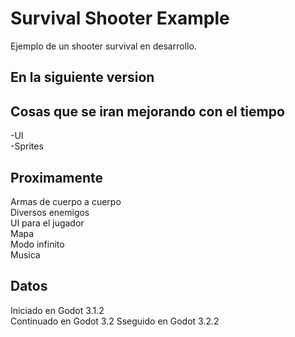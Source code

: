 # Survival Shooter Example
Ejemplo de un shooter survival en desarrollo.
## En la siguiente version

## Cosas que se iran mejorando con el tiempo
-UI  
-Sprites  


## Proximamente
Armas de cuerpo a cuerpo  
Diversos enemigos  
UI para el jugador  
Mapa  
Modo infinito  
Musica  

## Datos  
Iniciado en Godot 3.1.2  
Continuado en Godot 3.2
Sseguido en Godot 3.2.2
